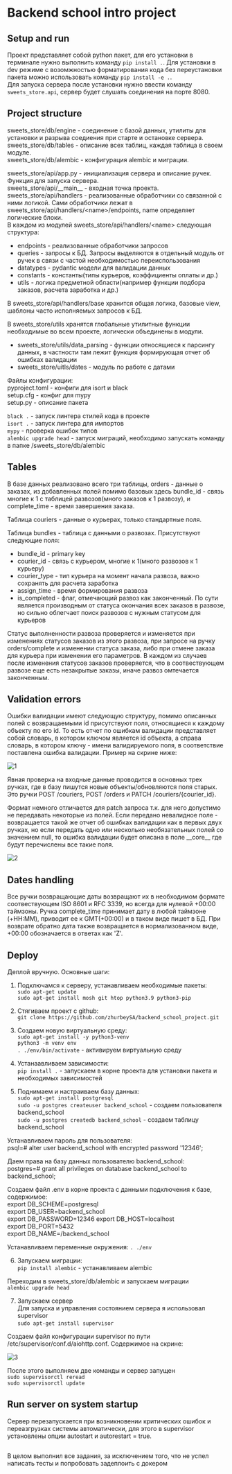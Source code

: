 # Backend school intro project


## Setup and run

Проект представляет собой python пакет, для его установки в терминале нужно выполнить команду
`pip install .`. Для установки в dev режиме с возомжностью форматирования кода без переустановки
пакета можно использовать команду `pip install -e .`.  
Для запуска сервера после установки нужно ввести команду `sweets_store.api`, сервер будет 
слушать соединения на порте 8080.


## Project structure

sweets_store/db/engine - соединение с базой данных, утилиты для установки и разрыва соедиения при старте
и остановке сервера.  
sweets_store/db/tables - описание всех таблиц, каждая таблица в своем модуле.  
sweets_store/db/alembic - конфигурация alembic и миграции.  

sweets_store/api/app.py - инициализация сервера и описание ручек. Функция для запуска сервера.  
sweets_store/api/\_\_main__ - входная точка проекта.  
sweets_store/api/handlers - реализованные обработчики со связанной с ними логикой. Сами 
обработчики лежат в sweets_store/api/handlers/\<name>/endpoints, name определяет логические блоки.  
В каждом из модулей sweets_store/api/handlers/\<name> следующая структура:
   * endpoints - реализованные обработчики запросов  
   * queries - запросы к БД. Запросы выделяются в отдельный модуль от ручек в связи с частой
   необходимостью переиспользования  
   * datatypes - pydantic модели для валидации данных  
   * constants - константы(типы курьеров, коэффициенты оплаты и др.)  
   * utils - логика предметной области(например функции подбора заказов, расчета заработка и др.)
   
В sweets_store/api/handlers/base хранится общая логика, базовые view, шаблоны часто исполняемых 
запросов к БД.

В sweets_store/utils<name> хранятся глобальные утилитные функции необходимые во всем проекте,
логически объединены в модули.
* sweets_store/utils/data_parsing - функции относящиеся к парсингу данных, в частности там лежит
функция формирующая отчет об ошибках валидации
* sweets_store/uitls/dates - модуль по работе с датами

Файлы конфигурации:  
pyproject.toml - конфиги для isort и black  
setup.cfg - конфиг для mypy  
setup.py - описание пакета  


```black .``` - запуск линтера стилей кода в проекте  
```isort .``` - запуск линтера для импортов  
```mypy``` - проверка ошибок типов  
```alembic upgrade head``` - запуск миграций, необходимо запускать команду в папке 
/sweets_store/db/alembic


## Tables

В базе данных реализовано всего три таблицы, orders - данные о заказах, из добавленных полей помимо
базовых здесь bundle_id - связь многие к 1 с таблицей развозов(много заказов к 1 развозу),
и complete_time - время завершения заказа.

Таблица couriers - данные о курьерах, только стандартные поля.

Таблица bundles - таблица с данными о развозах. Присутствуют следующие поля:
* bundle_id - primary key
* courier_id - связь с курьером, многие к 1(много развозов к 1 курьеру)
* courier_type - тип курьера на момент начала развоза, важно сохранять для расчета заработка
* assign_time - время формирования развоза
* is_completed - флаг, отмечающий развоз как законченный. По сути является производным от статуса
окончания всех заказов в развозе, но сильно облегчает поиск развозов с нужным статусом для
курьеров

Статус выполненности развоза проверяется и изменяется при изменениях статусов заказов из этого
развоза, при запросе на ручку orders/complete и изменении статуса заказа, либо при отмене заказа
для курьера при изменении его параметров. В каждом из случаев после изменения статусов заказов
проверяется, что в соотвествующем развозе еще есть незакрытые заказы, иначе развоз омтечается
законченным.


## Validation errors
Ошибки валидации имеют следующую структуру, помимо описанных полей с возвращаемыми id присутствуют
поля, относящиеся к каждому объекту по его id. То есть отчет по ошибкам валидации представляет
собой словарь, в котором ключом является id объекта, а справа словарь, в котором ключу - имени 
валидируемого поля, в соответствие поставлена ошибка валидации. Пример на скрине ниже:

![1](https://user-images.githubusercontent.com/44731679/112771070-95261e80-9032-11eb-9398-6d308076d0a1.png)

Явная проверка на входные данные проводится в основных трех ручках, где в базу пишутся
новые объекты/обновляются поля старых. Это ручки POST /couriers, POST /orders и 
PATCH /couriers/{courier_id}.  

Формат немного отличается для patch запроса т.к. для него допустимо не передавать некоторые из
полей. Если передано невалидное поле - возвращается такой же отчет об ошибках валидации как в 
первых двух ручках, но если передать одно или несколько необязательных полей со значением
null, то ошибка валидации будет описана в поле \_\_core__ где будут перечислены все такие поля.

![2](https://user-images.githubusercontent.com/44731679/112771069-90fa0100-9032-11eb-9c7d-6117d3037957.png)


## Dates handling

Все ручки возвращающие даты возвращают их в необходимом формате соотвествующем ISO 8601 и RFC 3339,
но всегда для нулевой +00:00 таймзоны. Ручка complete_time принимает дату в любой таймзоне 
(+HH:MM), приводит ее к GMT(+00:00) и в таком виде пишет в БД. При возврате обратно дата также
возвращается в нормализованном виде, +00:00 обозначается в ответах как 'Z'.


## Deploy

Деплой вручную. Основные шаги:
1. Подключамся к серверу, устанавливаем необходимые пакеты:  
```sudo apt-get update```  
```sudo apt-get install mosh git htop python3.9 python3-pip```

2. Стягиваем проект с github:  
```git clone https://github.com/zhurbeySA/backend_school_project.git```  

3. Создаем новую виртуальную среду:  
```sudo apt-get install -y python3-venv```  
```python3 -m venv env```  
```. ./env/bin/activate``` - активируем виртуальную среду

4. Устанаавливаем зависимости:  
```pip install .``` - запускаем в корне проекта для установки пакета и необходимых зависимостей

5. Поднимаем и настраиваем базу данных:  
```sudo apt-get install postgresql```  
```sudo -u postgres createuser backend_school``` - создаем пользователя backend_school  
```sudo -u postgres createdb backend_school``` - создаем таблицу backend_school  

Устанавливаем пароль для пользователя:  
psql=# alter user backend_school with encrypted password '12346';

Даем права на базу данных пользователю backend_school:  
postgres=# grant all privileges on database backend_school to backend_school;

Создаем файл .env в корне проекта с данными подключения к базе, содержимое:  
export DB_SCHEME=postgresql  
export DB_USER=backend_school  
export DB_PASSWORD=12346
export DB_HOST=localhost  
export DB_PORT=5432  
export DB_NAME=/backend_school  

Устанавливаем переменные окружения:
```. ./env```

6. Запускаем миграции:  
```pip install alembic``` - устанавливаем alembic  

Переходим в sweets_store/db/alembic и запускаем миграции  
```alembic upgrade head```  

7. Запускаем сервер  
Для запуска и управления состоянием сервера я использовал supervisor  
```sudo apt-get install supervisor```  

Создаем файл конфигурации supervisor по пути /etc/supervisor/conf.d/aiohttp.conf.
Содержимое на скрине:

![3](https://user-images.githubusercontent.com/44731679/112776041-3fa83c80-9047-11eb-9e76-0c0934d06511.png)


После этого выполняем две команды и сервер запущен  
```sudo supervisorctl reread```  
```sudo supervisorctl update```


## Run server on system startup

Сервер перезапускается при возникновении критических ошибок и переазгрузках системы 
автоматически, для этого в supervisor установлены опции autostart и autorestart = true.


## 

В целом выполнил все задания, за исключением того, что не успел написать тесты и попробовать
задеплоить с докером
